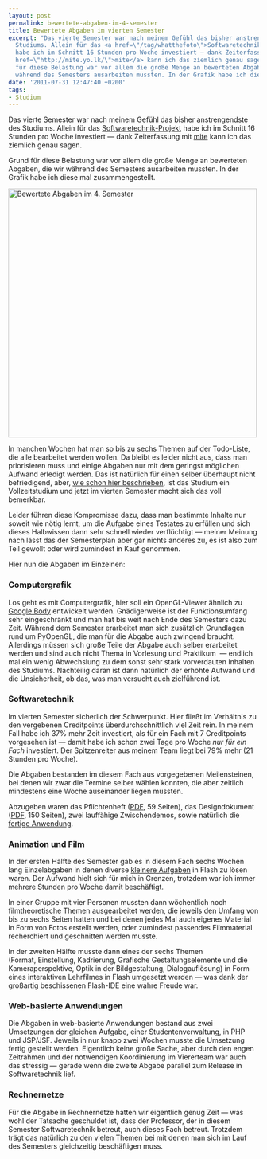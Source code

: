 ```yaml
---
layout: post
permalink: bewertete-abgaben-im-4-semester
title: Bewertete Abgaben im vierten Semester
excerpt: "Das vierte Semester war nach meinem Gefühl das bisher anstrengendste des
  Studiums. Allein für das <a href=\"/tag/whatthefoto\">Softwaretechnik-Projekt</a>
  habe ich im Schnitt 16 Stunden pro Woche investiert — dank Zeiterfassung mit <a
  href=\"http://mite.yo.lk/\">mite</a> kann ich das ziemlich genau sagen.\r\n\r\nGrund
  für diese Belastung war vor allem die große Menge an bewerteten Abgaben, die wir
  während des Semesters ausarbeiten mussten. In der Grafik habe ich diese mal zusammengestellt.\r\n\r\n"
date: '2011-07-31 12:47:40 +0200'
tags:
- Studium
---
```

<p>Das vierte Semester war nach meinem Gefühl das bisher anstrengendste des Studiums. Allein für das <a href="{{ '/tag/whatthefoto' | prepend: site.baseurl | prepend: site.url }}">Softwaretechnik-Projekt</a> habe ich im Schnitt 16 Stunden pro Woche investiert — dank Zeiterfassung mit <a href="http://mite.yo.lk/">mite</a> kann ich das ziemlich genau sagen.</p>
<p>Grund für diese Belastung war vor allem die große Menge an bewerteten Abgaben, die wir während des Semesters ausarbeiten mussten. In der Grafik habe ich diese mal zusammengestellt.</p>
<p></p>
<p><a href="http://www.flickr.com/photos/tacker/5993505472/sizes/l/in/photostream/"><img src="http://farm7.static.flickr.com/6002/5993505472_ca6a5f6068.jpg" alt="Bewertete Abgaben im 4. Semester" width="500" /></a></p>
<p>In manchen Wochen hat man so bis zu sechs Themen auf der Todo-Liste, die alle bearbeitet werden wollen. Da bleibt es leider nicht aus, dass man priorisieren muss und einige Abgaben nur mit dem geringst möglichen Aufwand erledigt werden. Das ist natürlich für einen selber überhaupt nicht befriedigend, aber, <a href="{{ '/studieren-und-arbeiten' | prepend: site.baseurl | prepend: site.url }}">wie schon hier beschrieben</a>, ist das Studium ein Vollzeitstudium und jetzt im vierten Semester macht sich das voll bemerkbar.</p>
<p>Leider führen diese Kompromisse dazu, dass man bestimmte Inhalte nur soweit wie nötig lernt, um die Aufgabe eines Testates zu erfüllen und sich dieses Halbwissen dann sehr schnell wieder verflüchtigt — meiner Meinung nach lässt das der Semesterplan aber gar nichts anderes zu, es ist also zum Teil gewollt oder wird zumindest in Kauf genommen.</p>
<p>Hier nun die Abgaben im Einzelnen:</p>
<h3 class="textimage">Computergrafik</h3>
<p>Los geht es mit Computergrafik, hier soll ein OpenGL-Viewer ähnlich zu <a href="http://bodybrowser.googlelabs.com/">Google Body</a> entwickelt werden. Gnädigerweise ist der Funktionsumfang sehr eingeschränkt und man hat bis weit nach Ende des Semesters dazu Zeit. Während dem Semester erarbeitet man sich zusätzlich Grundlagen rund um PyOpenGL, die man für die Abgabe auch zwingend braucht. Allerdings müssen sich große Teile der Abgabe auch selber erarbeitet werden und sind auch nicht Thema in Vorlesung und Praktikum  — endlich mal ein wenig Abwechslung zu dem sonst sehr stark vorverdauten Inhalten des Studiums. Nachteilig daran ist dann natürlich der erhöhte Aufwand und die Unsicherheit, ob das, was man versucht auch zielführend ist.</p>
<h3 class="textimage">Softwaretechnik</h3>
<p>Im vierten Semester sicherlich der Schwerpunkt. Hier fließt im Verhältnis zu den vergebenen Creditpoints überdurchschnittlich viel Zeit rein. In meinem Fall habe ich 37% mehr Zeit investiert, als für ein Fach mit 7 Creditpoints vorgesehen ist — damit habe ich schon zwei Tage pro Woche <em>nur für ein Fach</em> investiert. Der Spitzenreiter aus meinem Team liegt bei 79% mehr (21 Stunden pro Woche).</p>
<p>Die Abgaben bestanden im diesem Fach aus vorgegebenen Meilensteinen, bei denen wir zwar die Termine selber wählen konnten, die aber zeitlich mindestens eine Woche auseinander liegen mussten.</p>
<p>Abzugeben waren das Pflichtenheft (<a href="{{ '/svn/WTF/Pflichtenheft.pdf' | prepend: site.baseurl | prepend: site.url }}">PDF</a>, 59 Seiten), das Designdokument (<a href="{{ '/svn/WTF/Designdokument.pdf' | prepend: site.baseurl | prepend: site.url }}">PDF</a>, 150 Seiten), zwei lauffähige Zwischendemos, sowie natürlich die <a href="{{ '/what-the-foto-demo-videos' | prepend: site.baseurl | prepend: site.url }}">fertige Anwendung</a>.</p>
<h3 class="textimage">Animation und Film</h3>
<p>In der ersten Hälfte des Semester gab es in diesem Fach sechs Wochen lang Einzelabgaben in denen diverse <a href="{{ '/tag/filmanimation' | prepend: site.baseurl | prepend: site.url }}">kleinere Aufgaben</a> in Flash zu lösen waren. Der Aufwand hielt sich für mich in Grenzen, trotzdem war ich immer mehrere Stunden pro Woche damit beschäftigt.</p>
<p>In einer Gruppe mit vier Personen mussten dann wöchentlich noch filmtheoretische Themen ausgearbeitet werden, die jeweils den Umfang von bis zu sechs Seiten hatten und bei denen jedes Mal auch eigenes Material in Form von Fotos erstellt werden, oder zumindest passendes Filmmaterial recherchiert und geschnitten werden musste.</p>
<p>In der zweiten Hälfte musste dann eines der sechs Themen (Format, Einstellung, Kadrierung, Grafische Gestaltungselemente und die Kameraperspektive, Optik in der Bildgestaltung, Dialogauflösung) in Form eines interaktiven Lehrfilmes in Flash umgesetzt werden — was dank der großartig beschissenen Flash-IDE eine wahre Freude war.</p>
<h3 class="textimage">Web-basierte Anwendungen</h3>
<p>Die Abgaben in web-basierte Anwendungen bestand aus zwei Umsetzungen der gleichen Aufgabe, einer Studentenverwaltung, in PHP und JSP/JSF. Jeweils in nur knapp zwei Wochen musste die Umsetzung fertig gestellt werden. Eigentlich keine große Sache, aber durch den engen Zeitrahmen und der notwendigen Koordinierung im Viererteam war auch das stressig — gerade wenn die zweite Abgabe parallel zum Release in Softwaretechnik lief.</p>
<h3 class="textimage">Rechnernetze</h3>
<p>Für die Abgabe in Rechnernetze hatten wir eigentlich genug Zeit — was wohl der Tatsache geschuldet ist, dass der Professor, der in diesem Semester Softwaretechnik betreut, auch dieses Fach betreut. Trotzdem trägt das natürlich zu den vielen Themen bei mit denen man sich im Lauf des Semesters gleichzeitig beschäftigen muss.</p>
